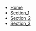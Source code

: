 * [Home](https://surihix.github.io/Fixing-enhancing-Final-Fantasy-XIII/)
* [Section_1]()
* [Section_2]()
* [Section_3]()